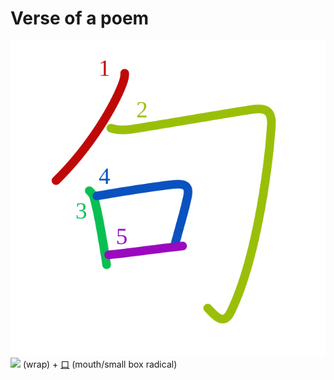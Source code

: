 # Verse of a poem
![53e5](../kanji-colorize/53e5.svg)
![](http://www.kanjidamage.com/assets/radsmall/wrap-86aa15479e6390b02816855f88f6873be3d5231d32d8588e2e0570221173e67c.jpg) (wrap)  + [口](口.md) (mouth/small box radical)
